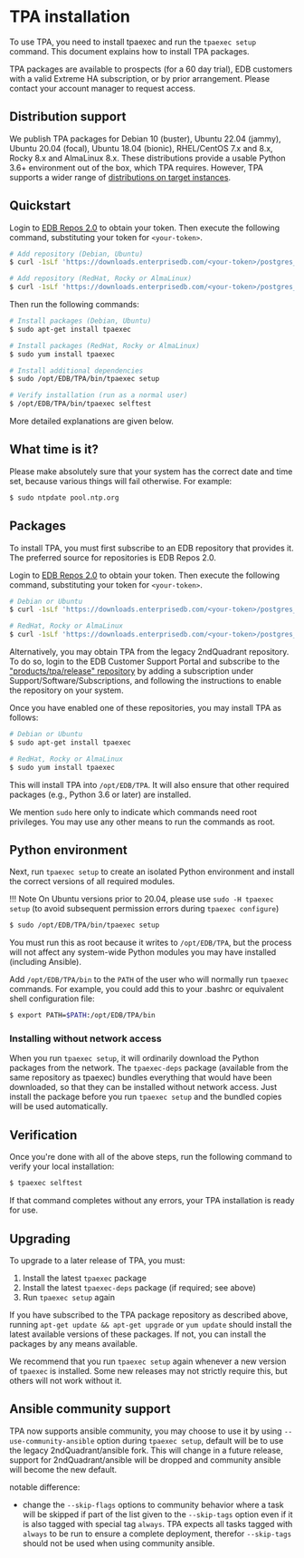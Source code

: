 # TPA installation

To use TPA, you need to install tpaexec and run the `tpaexec setup`
command. This document explains how to install TPA packages.

TPA packages are available to prospects (for a 60 day trial), EDB
customers with a valid Extreme HA subscription, or by prior arrangement.
Please contact your account manager to request access.

## Distribution support

We publish TPA packages for Debian 10 (buster), Ubuntu 22.04 (jammy), Ubuntu 20.04
(focal), Ubuntu 18.04 (bionic), RHEL/CentOS 7.x and 8.x, Rocky 8.x and AlmaLinux 8.x. These
distributions provide a usable Python 3.6+ environment out of the box,
which TPA requires. However, TPA supports a wider range of
[distributions on target instances](distributions.md).

## Quickstart

Login to [EDB Repos 2.0](https://www.enterprisedb.com/repos-downloads)
to obtain your token. Then execute the following command, substituting
your token for `<your-token>`.

```bash
# Add repository (Debian, Ubuntu)
$ curl -1sLf 'https://downloads.enterprisedb.com/<your-token>/postgres_distributed/setup.deb.sh' | sudo -E bash

# Add repository (RedHat, Rocky or AlmaLinux)
$ curl -1sLf 'https://downloads.enterprisedb.com/<your-token>/postgres_distributed/setup.rpm.sh' | sudo -E bash
```

Then run the following commands:

```bash
# Install packages (Debian, Ubuntu)
$ sudo apt-get install tpaexec

# Install packages (RedHat, Rocky or AlmaLinux)
$ sudo yum install tpaexec

# Install additional dependencies
$ sudo /opt/EDB/TPA/bin/tpaexec setup

# Verify installation (run as a normal user)
$ /opt/EDB/TPA/bin/tpaexec selftest
```

More detailed explanations are given below.

## What time is it?

Please make absolutely sure that your system has the correct date and
time set, because various things will fail otherwise. For example:

```bash
$ sudo ntpdate pool.ntp.org
```

## Packages

To install TPA, you must first subscribe to an EDB repository that
provides it. The preferred source for repositories is EDB Repos 2.0.

Login to [EDB Repos 2.0](https://www.enterprisedb.com/repos-downloads)
to obtain your token. Then execute the following command, substituting
your token for `<your-token>`.

```bash
# Debian or Ubuntu
$ curl -1sLf 'https://downloads.enterprisedb.com/<your-token>/postgres_distributed/setup.deb.sh' | sudo -E bash

# RedHat, Rocky or AlmaLinux
$ curl -1sLf 'https://downloads.enterprisedb.com/<your-token>/postgres_distributed/setup.rpm.sh' | sudo -E bash
```

Alternatively, you may obtain TPA from the legacy 2ndQuadrant
repository. To do so, login to the EDB Customer Support Portal and
subscribe to the ["products/tpa/release" repository](https://techsupport.enterprisedb.com/software_subscriptions/add/products/tpa/)
by adding a subscription under Support/Software/Subscriptions,
and following the instructions to enable the repository on your system.

Once you have enabled one of these repositories, you may install TPA
as follows:

```bash
# Debian or Ubuntu
$ sudo apt-get install tpaexec

# RedHat, Rocky or AlmaLinux
$ sudo yum install tpaexec
```

This will install TPA into `/opt/EDB/TPA`. It will also
ensure that other required packages (e.g., Python 3.6 or later) are
installed.

We mention `sudo` here only to indicate which commands need root
privileges. You may use any other means to run the commands as root.

## Python environment

Next, run `tpaexec setup` to create an isolated Python environment and
install the correct versions of all required modules.

!!! Note
    On Ubuntu versions prior to 20.04, please use `sudo -H tpaexec setup`
    (to avoid subsequent permission errors during `tpaexec configure`)

```bash
$ sudo /opt/EDB/TPA/bin/tpaexec setup
```

You must run this as root because it writes to `/opt/EDB/TPA`,
but the process will not affect any system-wide Python modules you may
have installed (including Ansible).

Add `/opt/EDB/TPA/bin` to the `PATH` of the user who will
normally run `tpaexec` commands. For example, you could add this to
your .bashrc or equivalent shell configuration file:

```bash
$ export PATH=$PATH:/opt/EDB/TPA/bin
```

### Installing without network access

When you run `tpaexec setup`, it will ordinarily download the Python
packages from the network. The `tpaexec-deps` package (available from
the same repository as tpaexec) bundles everything that would have been
downloaded, so that they can be installed without network access. Just
install the package before you run `tpaexec setup` and the bundled
copies will be used automatically.

## Verification

Once you're done with all of the above steps, run the following command
to verify your local installation:

```bash
$ tpaexec selftest
```

If that command completes without any errors, your TPA installation
is ready for use.

## Upgrading

To upgrade to a later release of TPA, you must:

1. Install the latest `tpaexec` package
2. Install the latest `tpaexec-deps` package (if required; see above)
3. Run `tpaexec setup` again

If you have subscribed to the TPA package repository as described
above, running `apt-get update && apt-get upgrade` or `yum update`
should install the latest available versions of these packages. If not,
you can install the packages by any means available.

We recommend that you run `tpaexec setup` again whenever a new version
of `tpaexec` is installed. Some new releases may not strictly require
this, but others will not work without it.

## Ansible community support

TPA now supports ansible community, you may choose to use it by
using `--use-community-ansible` option during `tpaexec setup`, default
will be to use the legacy 2ndQuadrant/ansible fork. This will change in
a future release, support for 2ndQuadrant/ansible will be dropped and
community ansible will become the new default.

notable difference:
- change the `--skip-flags` options to community behavior where a
task will be skipped if part of the list given to the `--skip-tags`
option even if it is also tagged with special tag `always`.
TPA expects all tasks tagged with `always` to be run to ensure
a complete deployment, therefor `--skip-tags` should not be used when
using community ansible.
